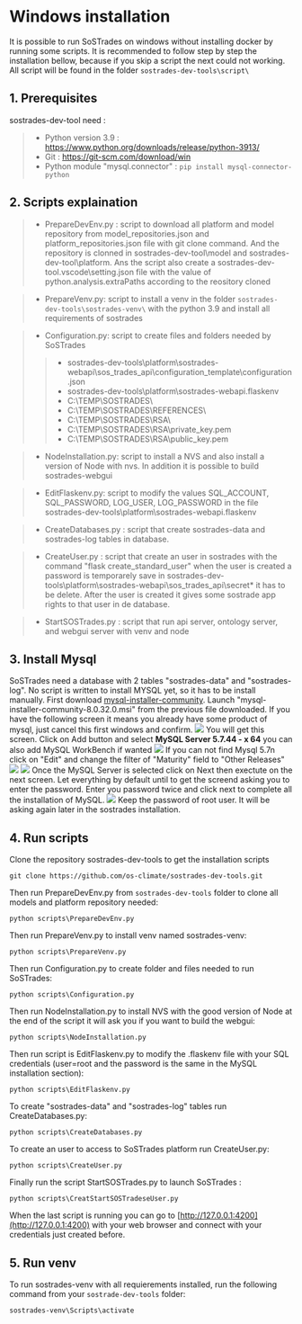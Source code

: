 # Windows installation

It is possible to run SoSTrades on windows without installing docker by running some scripts. It is recommended to follow step by step the installation bellow, because if you skip a script the next could not working. All script will be found in the folder `sostrades-dev-tools\script\`

## 1. Prerequisites

sostrades-dev-tool need : 
> - Python version 3.9 : https://www.python.org/downloads/release/python-3913/  
> - Git : https://git-scm.com/download/win  
> - Python module "mysql.connector" : `pip install mysql-connector-python`

## 2. Scripts explaination 

> - PrepareDevEnv.py : script to download all platform and model repository from model_repositories.json and platform_repositories.json file with git clone command. And the repository is clonned in sostrades-dev-tool\model and sostrades-dev-tool\platform. Ans the script also create a sostrades-dev-tool\.vscode\setting.json file with the value of python.analysis.extraPaths according to the reository cloned

> - PrepareVenv.py: script to install a venv in the folder `sostrades-dev-tools\sostrades-venv\` with the python 3.9 and install all requirements of sostrades

> - Configuration.py: script to create files and folders needed by SoSTrades
>> - sostrades-dev-tools\platform\sostrades-webapi\sos_trades_api\configuration_template\configuration.json
>> - sostrades-dev-tools\platform\sostrades-webapi\.flaskenv
>> - C:\TEMP\SOSTRADES\
>> - C:\TEMP\SOSTRADES\REFERENCES\
>> - C:\TEMP\SOSTRADES\RSA\
>> - C:\TEMP\SOSTRADES\RSA\private_key.pem
>> - C:\TEMP\SOSTRADES\RSA\public_key.pem

> - NodeInstallation.py: script to install a NVS and also install a version of Node with nvs. In addition it is possible to build sostrades-webgui 

> - EditFlaskenv.py: script to modify the values SQL_ACCOUNT, SQL_PASSWORD, LOG_USER, LOG_PASSWORD in the file sostrades-dev-tools\platform\sostrades-webapi\.flaskenv 

> - CreateDatabases.py : script that create sostrades-data and sostrades-log tables in database.

> - CreateUser.py : script that create an user in sostrades with the command "flask create_standard_user" when the user is created 
a password is temporarely save in sostrades-dev-tools\platform\sostrades-webapi\sos_trades_api\secret\* it has to be delete. After the user is created it gives some sostrade app rights to that user in de database.

> - StartSOSTrades.py : script that run api server, ontology server, and webgui server with venv and node

## 3. Install Mysql

SoSTrades need a database with 2 tables "sostrades-data" and "sostrades-log". No script is written to install MYSQL yet, so it has to be install manually. First download [mysql-installer-community](https://dev.mysql.com/get/archives/mysql-installer/mysql-installer-community-8.0.32.0.msi). Launch "mysql-installer-community-8.0.32.0.msi" from the previous file downloaded. If you have the following screen it means you already have some product of mysql, just cancel this first windows and confirm.
![](images/Mysql_Cancel.png) 
You will get this screen. Click on Add button and select **MySQL Server 5.7.44 - x 64** you can also add MySQL WorkBench if wanted
![](images/Mysql_add.png) 
If you can not find Mysql 5.7n click on "Edit" and change the filter of "Maturity" field to "Other Releases" 
![](images/Mysql_filter.png)
![](images/Mysql_5.7.png)
Once the MySQL Server is selected click on Next then exectute on the next screen. Let everything by default until to get the screend asking you to enter the password. Enter you password twice and click next to complete all the installation of MySQL.
![](images/Mysql_credential.png)
Keep the password of root user. It will be asking again later in the sostrades installation.

## 4. Run scripts

Clone the repository sostrades-dev-tools to get the installation scripts
```
git clone https://github.com/os-climate/sostrades-dev-tools.git
```
Then run PrepareDevEnv.py from `sostrades-dev-tools` folder to clone all models and platform repository needed:
```
python scripts\PrepareDevEnv.py
```
Then run PrepareVenv.py to install venv named sostrades-venv:
```
python scripts\PrepareVenv.py
```
Then run Configuration.py to create folder and files needed to run SoSTrades:
```
python scripts\Configuration.py
```
Then run NodeInstallation.py to install NVS with the good version of Node at the end of the script it will ask you if you want to build the webgui:
```
python scripts\NodeInstallation.py 
```
Then run script is EditFlaskenv.py to modify the .flaskenv file with your SQL credentials (user=root and the password is the same in the MySQL installation section):
```
python scripts\EditFlaskenv.py
```
To create "sostrades-data" and "sostrades-log" tables run CreateDatabases.py:
```
python scripts\CreateDatabases.py
```
To create an user to access to SoSTrades platform run CreateUser.py:
```
python scripts\CreateUser.py
```
Finally run the script StartSOSTrades.py to launch SoSTrades :
```
python scripts\CreatStartSOSTradeseUser.py
```
When the last script is running you can go to [http://127.0.0.1:4200](http://127.0.0.1:4200) with your web browser and connect with your credentials just created before.

## 5. Run venv

To run sostrades-venv with all requierements installed, run the following command from your `sostrade-dev-tools` folder:
```
sostrades-venv\Scripts\activate
```
